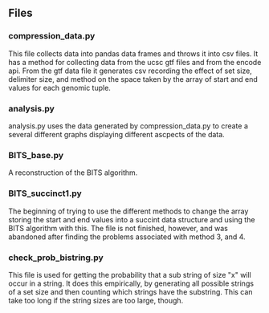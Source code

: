 ## Files

### compression_data.py

This file collects data into pandas data frames and throws it into csv files. It has a method for collecting data from the ucsc gtf files and from the encode api. From the gtf data file it generates csv recording the effect of set size, delimiter size, and method on the space taken by the array of start and end values for each genomic tuple.

### analysis.py

analysis.py uses the data generated by compression_data.py to create a several different graphs displaying different ascpects of the data.

### BITS_base.py

A reconstruction of the BITS algorithm.

### BITS_succinct1.py

The beginning of trying to use the different methods to change the array storing the start and end values into a succint data structure and using the BITS algorithm with this. The file is not finished, however, and was abandoned after finding the problems associated with method 3, and 4.

### check_prob_bistring.py

This file is used for getting the probability that a sub string of size "x" will occur in a string. It does this empirically, by generating all possible strings of a set size and then counting which strings have the substring. This can take too long if the string sizes are too large, though.